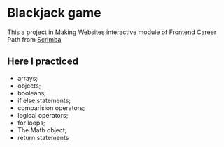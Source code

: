 # Blackjack game
This a project in Making Websites interactive module of Frontend Career Path from [Scrimba](https://scrimba.com)

## Here I practiced
- arrays;
- objects;
- booleans; 
- if else statements;
- comparision operators;
- logical operators;
- for loops;
- The Math object;
- return statements